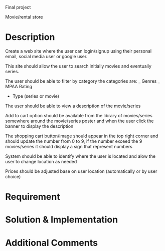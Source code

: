 Final project

Movie/rental store

# Description

Create a web site where the user can login/signup using their personal email, social media user or google user.

This site should allow the user to search initially movies and eventually series.

The user should be able to filter by category
the categories are:
_ Genres
_ MPAA Rating

- Type (series or movie)

The user should be able to view a description of the movie/series

Add to cart option should be available from the library of movies/series somewhere around the movie/series poster and when the user click the banner to display the description

The shopping cart button/image should appear in the top right corner and should update the number from 0 to 9, if the number exceed the 9 movies/series it should display a sign that represent numbers

System should be able to identify where the user is located and alow the user to change location as needed

Prices should be adjusted base on user location (automatically or by user choice)

# Requirement

# Solution & Implementation

# Additional Comments

